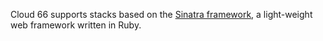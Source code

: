 

Cloud 66 supports stacks based on the [Sinatra framework](http://www.sinatrarb.com/), a light-weight web framework written in Ruby.

